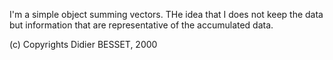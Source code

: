 I'm a simple object summing vectors. THe idea that I does not keep the data but information that are representative of the accumulated data. 

(c) Copyrights Didier BESSET, 2000
